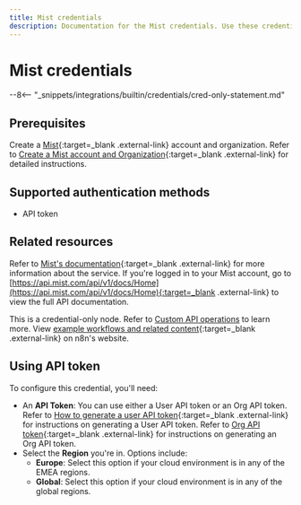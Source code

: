 ```yaml
---
title: Mist credentials
description: Documentation for the Mist credentials. Use these credentials to authenticate Mist in n8n, a workflow automation platform.
---
```


# Mist credentials

--8<-- "_snippets/integrations/builtin/credentials/cred-only-statement.md"

## Prerequisites

Create a [Mist](https://www.mist.com/){:target=_blank .external-link} account and organization. Refer to [Create a Mist account and Organization](https://www.mist.com/documentation/create-mist-org/){:target=_blank .external-link} for detailed instructions.

## Supported authentication methods

- API token

## Related resources

Refer to [Mist's documentation](https://www.mist.com/documentation/mist-api-introduction/){:target=_blank .external-link} for more information about the service. If you're logged in to your Mist account, go to [https://api.mist.com/api/v1/docs/Home](https://api.mist.com/api/v1/docs/Home){:target=_blank .external-link} to view the full API documentation.

This is a credential-only node. Refer to [Custom API operations](/integrations/custom-operations/) to learn more. View [example workflows and related content](https://n8n.io/integrations/mist/){:target=_blank .external-link} on n8n's website.

## Using API token

To configure this credential, you'll need:

- An **API Token**: You can use either a User API token or an Org API token. Refer to [How to generate a user API token](https://www.mist.com/documentation/using-postman/){:target=_blank .external-link} for instructions on generating a User API token. Refer to [Org API token](https://www.mist.com/documentation/org-api-token/){:target=_blank .external-link} for instructions on generating an Org API token.
- Select the **Region** you're in. Options include:
    - **Europe**: Select this option if your cloud environment is in any of the EMEA regions.
    - **Global**: Select this option if your cloud environment is in any of the global regions.
